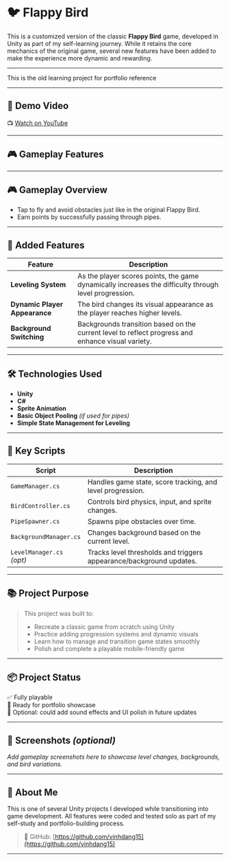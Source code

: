 # 🐦 Flappy Bird

This is a customized version of the classic **Flappy Bird** game, developed in Unity as part of my self-learning journey. While it retains the core mechanics of the original game, several new features have been added to make the experience more dynamic and rewarding.

---
This is the old learning project for portfolio reference

---

## 🎥 Demo Video
📺 [Watch on YouTube](https://youtu.be/qlvo4_EGybw)

---
## 🎮 Gameplay Features

---
## 🎮 Gameplay Overview

- Tap to fly and avoid obstacles just like in the original Flappy Bird.
- Earn points by successfully passing through pipes.

---

## 🌟 Added Features

| Feature                                  | Description |
|------------------------------------------|-------------|
| **Leveling System**                      | As the player scores points, the game dynamically increases the difficulty through level progression. |
| **Dynamic Player Appearance**            | The bird changes its visual appearance as the player reaches higher levels. |
| **Background Switching**                 | Backgrounds transition based on the current level to reflect progress and enhance visual variety. |

---

## 🛠️ Technologies Used

- **Unity**
- **C#**
- **Sprite Animation**
- **Basic Object Pooling** *(if used for pipes)*
- **Simple State Management for Leveling**

---

## 📁 Key Scripts

| Script                     | Description |
|----------------------------|-------------|
| `GameManager.cs`           | Handles game state, score tracking, and level progression. |
| `BirdController.cs`        | Controls bird physics, input, and sprite changes. |
| `PipeSpawner.cs`           | Spawns pipe obstacles over time. |
| `BackgroundManager.cs`     | Changes background based on the current level. |
| `LevelManager.cs` *(opt)*  | Tracks level thresholds and triggers appearance/background updates. |

---

## 📚 Project Purpose

> This project was built to:
> - Recreate a classic game from scratch using Unity
> - Practice adding progression systems and dynamic visuals
> - Learn how to manage and transition game states smoothly
> - Polish and complete a playable mobile-friendly game

---

## 📦 Project Status

✅ Fully playable  
🚀 Ready for portfolio showcase  
🔧 Optional: could add sound effects and UI polish in future updates

---

## 📸 Screenshots *(optional)*

_Add gameplay screenshots here to showcase level changes, backgrounds, and bird variations._

---

## 📇 About Me

This is one of several Unity projects I developed while transitioning into game development. All features were coded and tested solo as part of my self-study and portfolio-building process.

> 🔗 GitHub: [https://github.com/vinhdang15](https://github.com/vinhdang15)

---
